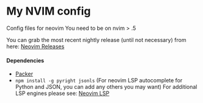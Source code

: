 # My NVIM config

Config files for neovim
You need to be on nvim > .5

You can grab the most recent nightly release (until not necessary) from here:
[Neovim Releases](https://github.com/neovim/neovim/releases)

#### Dependencies

- [Packer](https://github.com/wbthomason/packer.nvim)
- `npm install -g pyright jsonls`
(For neovim LSP autocomplete for Python and JSON, you can add any others you may want)
For additional LSP engines please see:
[Neovim LSP](https://github.com/neovim/nvim-lspconfig)

